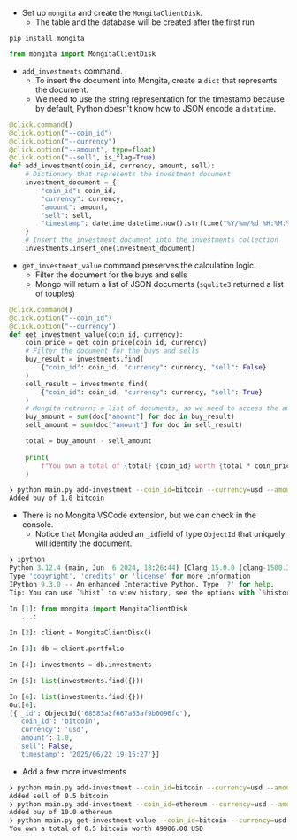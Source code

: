 

- Set up ```mongita``` and create the ```MongitaClientDisk```.
	- The table and the database will be created after the first run

```pip install mongita```


```python
from mongita import MongitaClientDisk
```

- ```add_investments``` command.
	- To insert the document into Mongita, create a ```dict``` that represents the document.
	- We need to use the string representation for the timestamp because by default, Python doesn't know how to JSON encode a ```datatime```.

```python
@click.command()
@click.option("--coin_id")
@click.option("--currency")
@click.option("--amount", type=float)
@click.option("--sell", is_flag=True)
def add_investment(coin_id, currency, amount, sell):
	# Dictionary that represents the investment document
	investment_document = {
		"coin_id": coin_id,
		"currency": currency,
		"amount": amount,
		"sell": sell,
		"timestamp": datetime.datetime.now().strftime("%Y/%m/%d %H:%M:%S"),
	}
	# Insert the investment document into the investments collection
	investments.insert_one(investment_document)
```

- ```get_investment_value``` command preserves the calculation logic.
	- Filter the document for the buys and sells
	- Mongo will return a list of JSON documents (```squlite3``` returned  a list of touples)

```python
@click.command()
@click.option("--coin_id")
@click.option("--currency")
def get_investment_value(coin_id, currency):
	coin_price = get_coin_price(coin_id, currency)
	# Filter the document for the buys and sells
	buy_result = investments.find(
		{"coin_id": coin_id, "currency": currency, "sell": False}
	)
	sell_result = investments.find(
		{"coin_id": coin_id, "currency": currency, "sell": True}
	)
	# Mongita retrurns a list of documents, so we need to access the amount field
	buy_amount = sum(doc["amount"] for doc in buy_result)
	sell_amount = sum(doc["amount"] for doc in sell_result)

	total = buy_amount - sell_amount
	
	print(
		f"You own a total of {total} {coin_id} worth {total * coin_price:.2f} {currency.upper()}"
	)
```

```bash
❯ python main.py add-investment --coin_id=bitcoin --currency=usd --amount=1.0
Added buy of 1.0 bitcoin
```

- There is no Mongita VSCode extension, but we can check in the console.
	- Notice that Mongita added an ```_id```field of type ```ObjectId``` that uniquely will identify the document.

```python
❯ ipython
Python 3.12.4 (main, Jun  6 2024, 18:26:44) [Clang 15.0.0 (clang-1500.3.9.4)]
Type 'copyright', 'credits' or 'license' for more information
IPython 9.3.0 -- An enhanced Interactive Python. Type '?' for help.
Tip: You can use `%hist` to view history, see the options with `%history?`

In [1]: from mongita import MongitaClientDisk
   ...: 

In [2]: client = MongitaClientDisk()

In [3]: db = client.portfolio

In [4]: investments = db.investments

In [5]: list(investments.find({}))

In [6]: list(investments.find({}))
Out[6]: 
[{'_id': ObjectId('68583a2f667a53af9b0096fc'),
  'coin_id': 'bitcoin',
  'currency': 'usd',
  'amount': 1.0,
  'sell': False,
  'timestamp': '2025/06/22 19:15:27'}]
```

- Add a few more investments

```bash
❯ python main.py add-investment --coin_id=bitcoin --currency=usd --amount=0.5 --sell
Added sell of 0.5 bitcoin
❯ python main.py add-investment --coin_id=ethereum --currency=usd --amount=10.0
Added buy of 10.0 ethereum
❯ python main.py get-investment-value --coin_id=bitcoin --currency=usd
You own a total of 0.5 bitcoin worth 49906.00 USD
```

